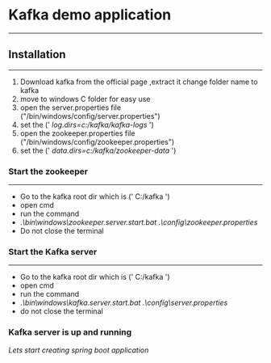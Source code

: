# Kafka demo application
****
## Installation
*****
1. Download kafka from the official page ,extract it change folder name to kafka
2. move to windows C folder for easy use
3. open the server.properties file ("/bin/windows/config/server.properties")
4. set the (' *log.dirs=c:/kafka/kafka-logs* ')
5. open the zookeeper.properties file ("/bin/windows/config/zookeeper.properties")
6. set the (' *data.dirs=c:/kafka/zookeeper-data* ')

### Start the zookeeper
****
- Go to the kafka root dir which is (' C:/kafka ')
- open cmd
- run the command 
- *.\bin\windows\zookeeper.server.start.bat .\config\zookeeper.properties*
- Do not close the terminal
### Start the Kafka server
****
- Go to the kafka root dir which is (' C:/kafka ')
- open cmd
- run the command
- *.\bin\windows\kafka.server.start.bat .\config\server.properties*
- do not close the terminal

### Kafka server is up and running

*Lets start creating spring boot application*
